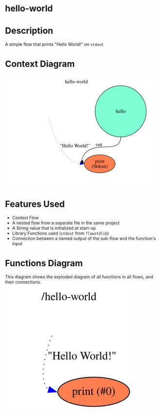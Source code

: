 hello-world
==

Description
===
A simple flow that prints "Hello World!" on `stdout`

Context Diagram
===
![Context diagram](hello-world.dot.svg)

Features Used
===
* Context Flow
* A nested flow from a separate file in the same project
* A String value that is initialized at start-up
* Library Functions used (`stdout` from `flowstdlib`)
* Connection between a named output of the sub-flow and the function's input

Functions Diagram
===
This diagram shows the exploded diagram of all functions in all flows, and their connections.
![Full functions diagram](functions.dot.svg)